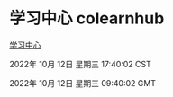 # 学习中心 colearnhub
[学习中心](http://27.19.33.125:56308/colearnhub/)

2022年 10月 12日 星期三 17:40:02 CST

2022年 10月 12日 星期三 09:40:02 GMT
